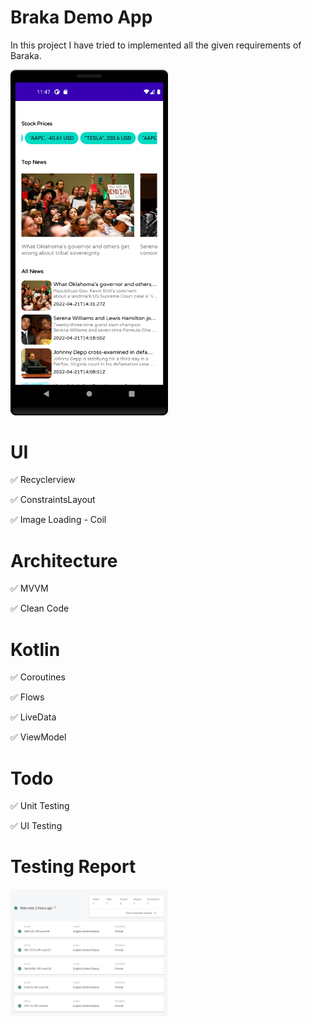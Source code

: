 # Braka Demo App
  In this project I have tried to implemented all the given requirements of Baraka.

<img src="https://github.com/JunydDEV/android-baraka-demo/blob/master/screen_shot.png" alt="test image size" height="50%" width="50%">

# UI 
<p> ✅ Recyclerview </p>
<p> ✅ ConstraintsLayout </p>
<p> ✅ Image Loading - Coil </p>

# Architecture
<p> ✅ MVVM</p>
<p> ✅ Clean Code </p>

# Kotlin 
<p> ✅ Coroutines</p>
<p> ✅ Flows</p>
<p> ✅ LiveData</p>
<p> ✅ ViewModel</p>

# Todo 
<p> ✅ Unit Testing</p>
<p> ✅ UI Testing</p>

# Testing Report
<img src="https://github.com/JunydDEV/android-baraka-demo/blob/master/testing_report.png" alt="test image size" height="50%" width="50%">
